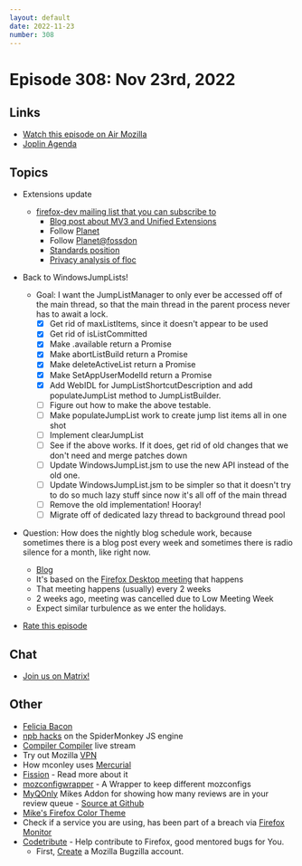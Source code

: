 ```yaml
---
layout: default
date: 2022-11-23
number: 308
---
```


# Episode 308: Nov 23rd, 2022

## Links
* [Watch this episode on Air Mozilla](https://mzl.la/joy-of-coding-2022-11-23)
* [Joplin Agenda](https://mikeconley.ca/joc/agendas/Episode-0308.html)

## Topics
* Extensions update
  - [firefox-dev mailing list that you can subscribe to](https://groups.google.com/g/firefox-dev)
    - [Blog post about MV3 and Unified Extensions](https://blog.mozilla.org/addons/2022/11/17/manifest-v3-signing-available-november-21-on-firefox-nightly/)
    - Follow [Planet](https://planet.mozilla.org/)
    - Follow [Planet@fossdon](https://fosstodon.org/@planetmozilla)
    - [Standards position](https://mozilla.github.io/standards-positions/)
    - [Privacy analysis of floc](https://blog.mozilla.org/en/privacy-security/privacy-analysis-of-floc/)

* Back to WindowsJumpLists!
  - Goal: I want the JumpListManager to only ever be accessed off of the main thread, so that the main thread in the parent process never has to await a lock.
    - [x] Get rid of maxListItems, since it doesn't appear to be used
    - [x] Get rid of isListCommitted
    - [x] Make .available return a Promise
    - [x] Make abortListBuild return a Promise
    - [x] Make deleteActiveList return a Promise
    - [x] Make SetAppUserModelId return a Promise
    - [x] Add WebIDL for JumpListShortcutDescription and add populateJumpList method to JumpListBuilder.
    - [ ] Figure out how to make the above testable.
    - [ ] Make populateJumpList work to create jump list items all in one shot
    - [ ] Implement clearJumpList
    - [ ] See if the above works. If it does, get rid of old changes that we don't need and merge patches down
    - [ ] Update WindowsJumpList.jsm to use the new API instead of the old one.
    - [ ] Update WindowsJumpList.jsm to be simpler so that it doesn't try to do so much lazy stuff since now it's all off of the main thread
    - [ ] Remove the old implementation! Hooray!
    - [ ] Migrate off of dedicated lazy thread to background thread pool

* Question: How does the nightly blog schedule work, because sometimes there is a blog post every week and sometimes there is radio silence for a month, like right now.
  - [Blog](https://blog.nightly.mozilla.org/)
  - It's based on the [Firefox Desktop meeting](https://wiki.mozilla.org/Firefox/Meeting) that happens
  - That meeting happens (usually) every 2 weeks
  - 2 weeks ago, meeting was cancelled due to Low Meeting Week
  - Expect similar turbulence as we enter the holidays.

* [Rate this episode](https://forms.gle/sGFwWopvHzb3fszb6)

## Chat
* [Join us on Matrix!](https://matrix.to/#/!enWuAmKDOEEPYejXRk:mozilla.org?via=mozilla.org&via=raim.ist)

## Other
* [Felicia Bacon](https://www.youtube.com/channel/UCMtqVykGztIYmj7OpFf7oeQ/videos)
* [npb hacks](https://www.twitch.tv/BackToTheCode) on the SpiderMonkey JS engine
* [Compiler Compiler](https://www.twitch.tv/codehag) live stream
* Try out Mozilla [VPN](https://vpn.mozilla.org/)
* How mconley uses [Mercurial](https://mikeconley.github.io/documents/How_mconley_uses_Mercurial_for_Mozilla_code)
* [Fission](https://firefox-source-docs.mozilla.org/dom/dom/Fission.html) - Read more about it
* [mozconfigwrapper](https://github.com/ahal/mozconfigwrapper) - A Wrapper to keep different mozconfigs
* [MyQOnly](https://addons.mozilla.org/en-US/firefox/addon/myqonly/) Mikes Addon for showing how many reviews are in your review queue - [Source at Github](https://github.com/mikeconley/myqonly)
* [Mike's Firefox Color Theme](https://addons.mozilla.org/en-US/firefox/addon/electricbluegaloo/)
* Check if a service you are using, has been part of a breach via [Firefox Monitor](https://monitor.firefox.com/breaches)
* [Codetribute](https://codetribute.mozilla.org/) - Help contribute to Firefox, good mentored bugs for You.
  - First, [Create](https://bugzilla.mozilla.org/createaccount.cgi) a Mozilla Bugzilla account.

